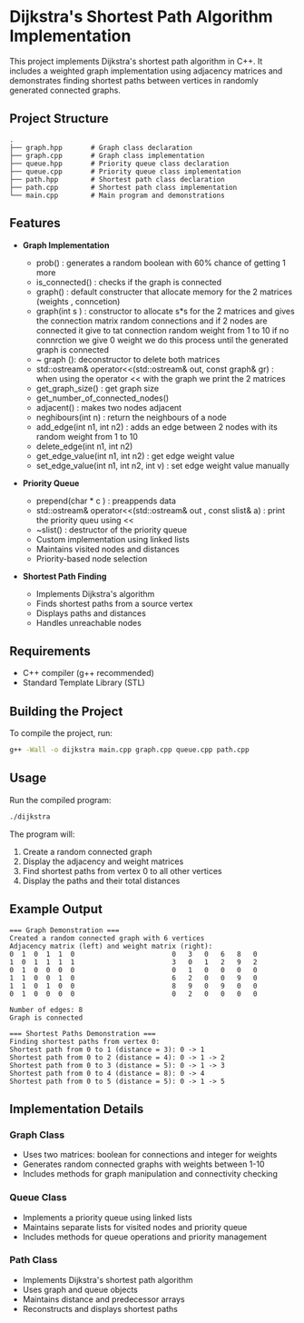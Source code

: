 # Dijkstra's Shortest Path Algorithm Implementation

This project implements Dijkstra's shortest path algorithm in C++. It includes a weighted graph implementation using adjacency matrices and demonstrates finding shortest paths between vertices in randomly generated connected graphs.

## Project Structure

```
.
├── graph.hpp       # Graph class declaration
├── graph.cpp       # Graph class implementation
├── queue.hpp       # Priority queue class declaration
├── queue.cpp       # Priority queue class implementation
├── path.hpp        # Shortest path class declaration
├── path.cpp        # Shortest path class implementation
└── main.cpp        # Main program and demonstrations
```

## Features

- **Graph Implementation**
  - prob() : generates a random boolean with 60% chance of getting 1 more 
  - is_connected() : checks if the graph is connected 
  - graph() : default constructer that allocate memory for the 2 matrices (weights , conncetion)
  - graph(int s ) : constructor to allocate s*s for the 2 matrices and gives the connection matrix random connections and if 2 nodes are connected it give to tat connection random weight from 1 to 10 if no connrction we give 0 weight we do this process until the generated graph is connected 
  - ~ graph (): deconstructor to delete both matrices 
  - std::ostream& operator<<(std::ostream& out, const graph& gr) : when using the operator << with the graph we print the 2 matrices 
  - get_graph_size() : get graph size 
  - get_number_of_connected_nodes()
  - adjacent() : makes two nodes adjacent 
  - neghibours(int n) : return the neighbours of a node 
  - add_edge(int n1, int n2) : adds an edge between 2 nodes with its random weight from 1 to 10 
  - delete_edge(int n1, int n2)
  - get_edge_value(int n1, int n2) : get edge weight value 
  - set_edge_value(int n1, int n2, int v) : set edge weight value manually 

- **Priority Queue**
  - prepend(char * c ) : preappends data 
  - std::ostream& operator<<(std::ostream& out , const slist& a) : print the priority queu using <<
  - ~slist() : destructor of the priority queue 
  - Custom implementation using linked lists
  - Maintains visited nodes and distances
  - Priority-based node selection

- **Shortest Path Finding**
  - Implements Dijkstra's algorithm
  - Finds shortest paths from a source vertex
  - Displays paths and distances
  - Handles unreachable nodes

## Requirements

- C++ compiler (g++ recommended)
- Standard Template Library (STL)

## Building the Project

To compile the project, run:

```bash
g++ -Wall -o dijkstra main.cpp graph.cpp queue.cpp path.cpp
```

## Usage

Run the compiled program:

```bash
./dijkstra
```

The program will:
1. Create a random connected graph
2. Display the adjacency and weight matrices
3. Find shortest paths from vertex 0 to all other vertices
4. Display the paths and their total distances

## Example Output

```
=== Graph Demonstration ===
Created a random connected graph with 6 vertices
Adjacency matrix (left) and weight matrix (right):
0  1  0  1  1  0                        0   3   0   6   8   0   
1  0  1  1  1  1                        3   0   1   2   9   2   
0  1  0  0  0  0                        0   1   0   0   0   0   
1  1  0  0  1  0                        6   2   0   0   9   0   
1  1  0  1  0  0                        8   9   0   9   0   0   
0  1  0  0  0  0                        0   2   0   0   0   0   

Number of edges: 8
Graph is connected

=== Shortest Paths Demonstration ===
Finding shortest paths from vertex 0:
Shortest path from 0 to 1 (distance = 3): 0 -> 1
Shortest path from 0 to 2 (distance = 4): 0 -> 1 -> 2
Shortest path from 0 to 3 (distance = 5): 0 -> 1 -> 3
Shortest path from 0 to 4 (distance = 8): 0 -> 4
Shortest path from 0 to 5 (distance = 5): 0 -> 1 -> 5
```

## Implementation Details

### Graph Class
- Uses two matrices: boolean for connections and integer for weights
- Generates random connected graphs with weights between 1-10
- Includes methods for graph manipulation and connectivity checking

### Queue Class
- Implements a priority queue using linked lists
- Maintains separate lists for visited nodes and priority queue
- Includes methods for queue operations and priority management

### Path Class
- Implements Dijkstra's shortest path algorithm
- Uses graph and queue objects
- Maintains distance and predecessor arrays
- Reconstructs and displays shortest paths
